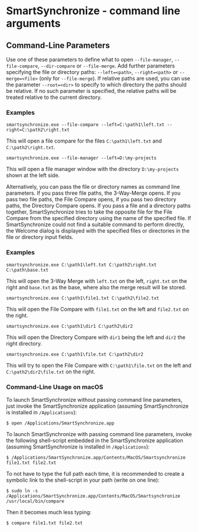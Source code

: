 # SmartSynchronize - command line arguments

Command-Line Parameters[](#command-line-parameters)
---------------------------------------------------

Use one of these parameters to define what to open `--file-manager`, `--file-compare`, `--dir-compare` or `--file-merge`. Add further parameters specifying the file or directory paths: `--left=<path>`, `--right=<path>` or `--merge=<file>` (only for `--file-merge`). If relative paths are used, you can use the parameter `--root=<dir>` to specify to which directory the paths should be relative. If no such parameter is specified, the relative paths will be treated relative to the current directory.

### Examples[](#examples)

```
smartsynchronize.exe --file-compare --left=C:\path1\left.txt --right=C:\path2\right.txt 
```

This will open a file compare for the files `C:\path1\left.txt` and `C:\path2\right.txt`.

```
smartsynchronize.exe --file-manager --left=D:\my-projects 
```

This will open a file manager window with the directory `D:\my-projects` shown at the left side.

Alternatively, you can pass the file or directory names as command line parameters. If you pass three file paths, the 3-Way-Merge opens. If you pass two file paths, the File Compare opens, if you pass two directory paths, the Directory Compare opens. If you pass a file and a directory paths together, SmartSynchronize tries to take the opposite file for the File Compare from the specified directory using the name of the specified file. If SmartSynchronize could not find a suitable command to perform directly, the Welcome dialog is displayed with the specified files or directories in the file or directory input fields.

### Examples[](#examples-1)

```
smartsynchronize.exe C:\path1\left.txt C:\path2\right.txt C:\path\base.txt 
```

This will open the 3-Way Merge with `left.txt` on the left, `right.txt` on the right and `base.txt` as the base, where also the merge result will be stored.

```
smartsynchronize.exe C:\path1\file1.txt C:\path2\file2.txt 
```

This will open the File Compare with `file1.txt` on the left and `file2.txt` on the right.

```
smartsynchronize.exe C:\path1\dir1 C:\path2\dir2 
```

This will open the Directory Compare with `dir1` being the left and `dir2` the right directory.

```
smartsynchronize.exe C:\path1\file.txt C:\path2\dir2 
```

This will try to open the File Compare with `C:\path1\file.txt` on the left and `C:\path2\dir2\file.txt` on the right.

### Command-Line Usage on macOS[](#command-line-usage-on-macos)

To launch SmartSynchronize without passing command line parameters, just invoke the SmartSynchronize application (assuming SmartSynchronize is installed in `/Applications`):

```
$ open /Applications/SmartSynchronize.app 
```

To launch SmartSynchronize with passing command line parameters, invoke the following shell-script embedded in the SmartSynchronize application (assuming SmartSynchronize is installed in `/Applications`):

```
$ /Applications/SmartSynchronize.app/Contents/MacOS/Smartsynchronize file1.txt file2.txt 
```

To not have to type the full path each time, it is recommended to create a symbolic link to the shell-script in your path (write on one line):

```
$ sudo ln -s /Applications/SmartSynchronize.app/Contents/MacOS/Smartsynchronize /usr/local/bin/compare 
```

Then it becomes much less typing:

```
$ compare file1.txt file2.txt 
```